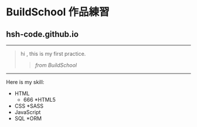 # BuildSchool 作品練習 
## hsh-code.github.io
***
> hi , this is my first practice.
>> _from BuildSchool_
---
Here is my skill:
* HTML
  * 666 
   *HTML5
* CSS
  *SASS
* JavaScript
* SQL
  *ORM
